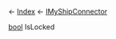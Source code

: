 ← [Index](Api-Index) ← [IMyShipConnector](Sandbox.ModAPI.Ingame.IMyShipConnector)

[bool](System.Boolean) IsLocked